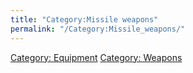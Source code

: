 ```yaml
---
title: "Category:Missile weapons"
permalink: "/Category:Missile_weapons/"
---
```


[Category: Equipment](Category:_Equipment "wikilink") [Category:
Weapons](Category:_Weapons "wikilink")
